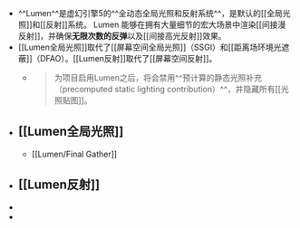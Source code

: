 - ^^Lumen^^是虚幻引擎5的^^全动态全局光照和反射系统^^，是默认的[[全局光照]]和[[反射]]系统。
  Lumen 能够在拥有大量细节的宏大场景中渲染[[间接漫反射]]，并确保**无限次数的反弹**以及[[间接高光反射]]效果。
- [[Lumen全局光照]]取代了[[屏幕空间全局光照]]（SSGI）和[[距离场环境光遮蔽]]（DFAO）。[[Lumen反射]]取代了[[屏幕空间反射]]。
	- > 为项目启用Lumen之后，将会禁用^^预计算的静态光照补充（precomputed static lighting contribution）^^，并隐藏所有[[光照贴图]]。
- ## [[Lumen全局光照]]
	- [[Lumen/Final Gather]]
- ## [[Lumen反射]]
-
-